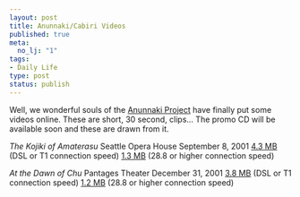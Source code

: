 ```yaml
--- 
layout: post
title: Anunnaki/Cabiri Videos
published: true
meta: 
  no_lj: "1"
tags: 
- Daily Life
type: post
status: publish
---
```

Well, we wonderful souls of the <a href="http://www.anunnaki.org">Anunnaki Project</a> have finally put some videos online. These are short, 30 second, clips... The promo CD will be available soon and these are drawn from it.

<p align="'center'"><em>The Kojiki of Amaterasu
</em>Seattle Opera House
September 8, 2001
<a href="//www.anunnaki.org/video/kojiki.mov'">4.3 MB</a> (DSL or T1 connection speed)
<a href="//www.anunnaki.org/video/lilkojiki.mov'">1.3 MB</a> (28.8 or higher connection speed)

<p align="'center'"><em>At the Dawn of Chu
</em>Pantages Theater
December 31, 2001
<a href="//www.anunnaki.org/video/chu.mov'">3.8 MB</a> (DSL or T1 connection speed)
<a href="//www.anunnaki.org/video/lilchu.mov'">1.2 MB</a> (28.8 or higher connection speed)
